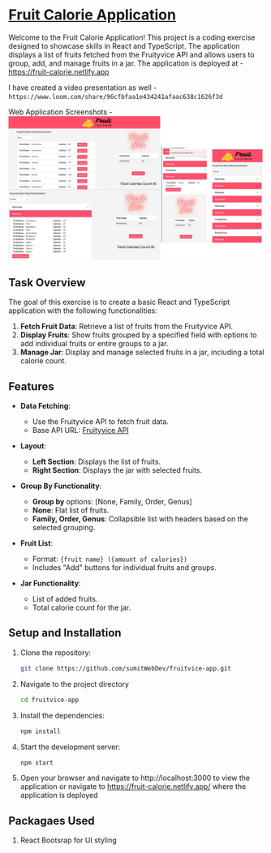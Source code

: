 # [Fruit Calorie Application](https://fruit-calorie.netlify.app)

Welcome to the Fruit Calorie Application! This project is a coding exercise designed to showcase skills in React and TypeScript. The application displays a list of fruits fetched from the Fruityvice API and allows users to group, add, and manage fruits in a jar.
The application is deployed at - https://fruit-calorie.netlify.app

I have created a video presentation as well - `https://www.loom.com/share/96cfbfaa1e434241afaac638c1626f3d`

Web Application Screenshots - 
![Fruit List Application](./FruitCalorie.jpg)

## Task Overview

The goal of this exercise is to create a basic React and TypeScript application with the following functionalities:

1. **Fetch Fruit Data**: Retrieve a list of fruits from the Fruityvice API.
2. **Display Fruits**: Show fruits grouped by a specified field with options to add individual fruits or entire groups to a jar.
3. **Manage Jar**: Display and manage selected fruits in a jar, including a total calorie count.

## Features

- **Data Fetching**: 
  - Use the Fruityvice API to fetch fruit data.
  - Base API URL: [Fruityvice API](https://www.fruityvice.com)

- **Layout**:
  - **Left Section**: Displays the list of fruits.
  - **Right Section**: Displays the jar with selected fruits.

- **Group By Functionality**:
  - **Group by** options: [None, Family, Order, Genus]
  - **None**: Flat list of fruits.
  - **Family, Order, Genus**: Collapsible list with headers based on the selected grouping.

- **Fruit List**:
  - Format: `{fruit name} ({amount of calories})`
  - Includes "Add" buttons for individual fruits and groups.

- **Jar Functionality**:
  - List of added fruits.
  - Total calorie count for the jar.

## Setup and Installation

1. Clone the repository:
   ```bash
   git clone https://github.com/sumitWebDev/fruitvice-app.git
2. Navigate to the project directory
   ```bash
   cd fruitvice-app
3. Install the dependencies:
   ```bash
   npm install
4. Start the development server:
   ```bash
   npm start
5. Open your browser and navigate to http://localhost:3000 to view the application or navigate to https://fruit-calorie.netlify.app/ where the application is deployed

## Packagaes Used 

1. React Bootsrap for UI styling

